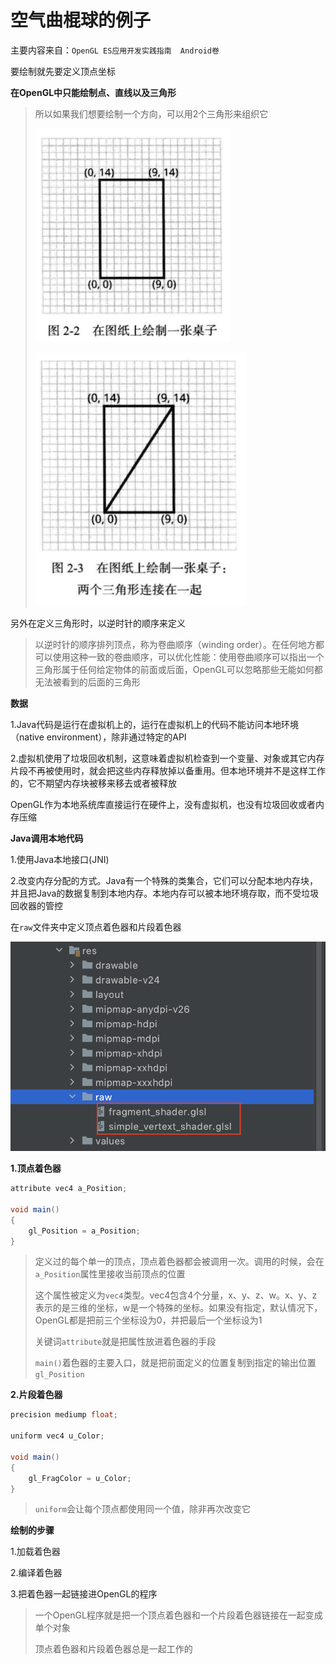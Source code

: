 # 空气曲棍球的例子

主要内容来自：`OpenGL ES应用开发实践指南  Android卷` 

要绘制就先要定义顶点坐标

**在OpenGL中只能绘制点、直线以及三角形**

> 所以如果我们想要绘制一个方向，可以用2个三角形来组织它
>
> ![010](https://github.com/winfredzen/Android-Basic/blob/master/OpenGL/images/010.png)
>
> ![011](https://github.com/winfredzen/Android-Basic/blob/master/OpenGL/images/011.png)

另外在定义三角形时，以逆时针的顺序来定义

> 以逆时针的顺序排列顶点，称为卷曲顺序（winding order）。在任何地方都可以使用这种一致的卷曲顺序，可以优化性能：使用卷曲顺序可以指出一个三角形属于任何给定物体的前面或后面，OpenGL可以忽略那些无能如何都无法被看到的后面的三角形



**数据**

1.Java代码是运行在虚拟机上的，运行在虚拟机上的代码不能访问本地环境（native environment），除非通过特定的API

2.虚拟机使用了垃圾回收机制，这意味着虚拟机检查到一个变量、对象或其它内存片段不再被使用时，就会把这些内存释放掉以备重用。但本地环境并不是这样工作的，它不期望内存块被移来移去或者被释放

OpenGL作为本地系统库直接运行在硬件上，没有虚拟机，也没有垃圾回收或者内存压缩



**Java调用本地代码**

1.使用Java本地接口(JNI)

2.改变内存分配的方式。Java有一个特殊的类集合，它们可以分配本地内存块，并且把Java的数据复制到本地内存。本地内存可以被本地环境存取，而不受垃圾回收器的管控



在`raw`文件夹中定义顶点着色器和片段着色器

![012](https://github.com/winfredzen/Android-Basic/blob/master/OpenGL/images/012.png)

**1.顶点着色器**

```java
attribute vec4 a_Position;

void main()
{
    gl_Position = a_Position;
}
```

> 定义过的每个单一的顶点，顶点着色器都会被调用一次。调用的时候，会在`a_Position`属性里接收当前顶点的位置
>
> 这个属性被定义为`vec4`类型。vec4包含4个分量，x、y、z、w。x、y、z表示的是三维的坐标，w是一个特殊的坐标。如果没有指定，默认情况下，OpenGL都是把前三个坐标设为0，并把最后一个坐标设为1
>
> 关键词`attribute`就是把属性放进着色器的手段
>
> `main()`着色器的主要入口，就是把前面定义的位置复制到指定的输出位置`gl_Position`

**2.片段着色器**

```java
precision mediump float;

uniform vec4 u_Color;

void main()
{
    gl_FragColor = u_Color;
}
```

> `uniform`会让每个顶点都使用同一个值，除非再次改变它



**绘制的步骤**

1.加载着色器

2.编译着色器

3.把着色器一起链接进OpenGL的程序

> 一个OpenGL程序就是把一个顶点着色器和一个片段着色器链接在一起变成单个对象
>
> 顶点着色器和片段着色器总是一起工作的







































































